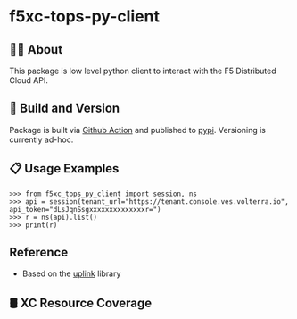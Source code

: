 # f5xc-tops-py-client

## 👋🏻 About
This package is low level python client to interact with the F5 Distributed Cloud API.


## 👷 Build and Version
Package is built via [Github Action](./.github/workflows/package.yml) and published to [pypi](https://pypi.org/project/f5xc_tops_py_client/).
Versioning is currently ad-hoc.

## 📋 Usage Examples
```shell
>>> from f5xc_tops_py_client import session, ns
>>> api = session(tenant_url="https://tenant.console.ves.volterra.io", api_token="dLsJqnSsgxxxxxxxxxxxxxxr=")
>>> r = ns(api).list()
>>> print(r)
```

## Reference
- Based on the [uplink](https://uplink.readthedocs.io/en/stable/user/quickstart.html) library


## 🛢️ XC Resource Coverage
